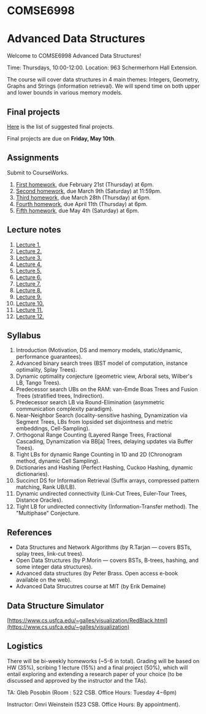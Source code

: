 # COMSE6998 
# Advanced Data Structures

Welcome to COMSE6998 Advanced Data Structures!  

Time: Thursdays, 10:00-12:00. 
Location: 963 Schermerhorn Hall Extension. 

The course will cover data structures in 4 main themes: Integers, Geometry, Graphs and Strings 
(information retrieval). We will spend time on both upper and lower bounds in various memory models.

## Final projects
[Here](./advancedDS_projects_suggestions.pdf) is the list of suggested final projects.

Final projects are due on **Friday, May 10th**.

## Assignments
Submit to CourseWorks.
1. [First homework](./advancedDS_hw1.pdf), due February 21st (Thursday) at 6pm.
2. [Second homework](./advancedDS_hw2.pdf), due March 9th (Saturday) at 11:59pm.
3. [Third homework](./advancedDS_hw3.pdf), due March 28th (Thursday) at 6pm.
4. [Fourth homework](./advancedDS_hw4.pdf), due April 11th (Thursday) at 6pm.
5. [Fifth homework](./advancedDS_hw5.pdf), due May 4th (Saturday) at 6pm.

## Lecture notes
1. [Lecture 1.](./advancedDS_lec1.pdf)
2. [Lecture 2.](./advancedDS_lec2.pdf)
3. [Lecture 3.](./advancedDS_lec3.pdf)
4. [Lecture 4.](./advancedDS_lec4.pdf)
5. [Lecture 5.](./advancedDS_lec5.pdf)
6. [Lecture 6.](./advancedDS_lec6.pdf)
7. [Lecture 7.](./advancedDS_lec7.pdf)
8. [Lecture 8.](./advancedDS_lec8.pdf)
9. [Lecture 9.](./advancedDS_lec9.pdf)
10. [Lecture 10.](./advancedDS_lec10.pdf)
11. [Lecture 11.](./advancedDS_lec11.pdf)
12. [Lecture 12.](./advancedDS_lec12.pdf)

## Syllabus
1. Introduction (Motivation, DS and memory models, static/dynamic, performance guarantees). 
2. Advanced binary search trees (BST model of computation, instance optimality, Splay Trees). 
3. Dynamic optimality conjecture (geometric view, Arboral sets, Wilber's LB, Tango Trees). 
4. Predecessor search UBs on the RAM: van-Emde Boas Trees and Fusion Trees (stratified trees, Indirection). 
5. Predecessor search LB via Round-Elimination (asymmetric communication complexity paradigm). 
6. Near-Neighbor Search (locality-sensitive hashing, Dynamization via Segment Trees, LBs from 
lopsided set disjointness and metric embeddings, Cell-Sampling). 
7. Orthogonal Range Counting (Layered Range Trees, Fractional Cascading, Dynamization via BB[a] Trees, 
delaying updates via Buffer Trees). 
8. Tight LBs for dynamic Range Counting in 1D and 2D (Chronogram method, dynamic Cell Sampling). 
9. Dictionaries and Hashing (Perfect Hashing, Cuckoo Hashing, dynamic dictionaries). 
10. Succinct DS for Information Retrieval (Suffix arrays, compressed pattern matching, Rank UB/LB). 
11. Dynamic undirected connectivity (Link-Cut Trees, Euler-Tour Trees, Distance Oracles). 
12. Tight LB for undirected connectivity (Information-Transfer method). The "Multiphase" Conjecture. 


## References
- Data Structures and Network Algorithms (by R.Tarjan — covers BSTs, splay trees, link-cut trees).
- Open Data Structures (by P.Morin — covers BSTs, B-trees, hashing, and some integer data structures).
- Advanced data structures (by Peter Brass. Open access e-book available on the web).
- Advanced Data Strucutres course at MIT (by Erik Demaine)

## Data Structure Simulator
[https://www.cs.usfca.edu/~galles/visualization/RedBlack.html](https://www.cs.usfca.edu/~galles/visualization)


## Logistics
There will be bi-weekly homeworks (~5-6 in total). Grading will be based on HW (35%), scribing 
1 lecture (15%) and a final project (50%), which will entail exploring and extending a research 
paper of your choice (to be discussed and approved by the instructor and the TAs). 

TA: Gleb Posobin (Room : 522 CSB. Office Hours: Tuesday 4−6pm) 

Instructor: Omri Weinstein (523 CSB. Office Hours: By appointment). 
